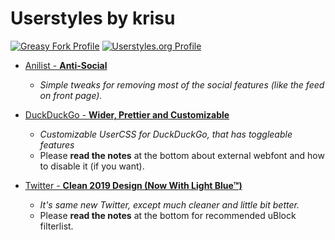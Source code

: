 # Userstyles by krisu

[![Greasy Fork Profile](https://img.shields.io/badge/Profile-Greasy%20Fork-%23670000?style=for-the-badge)](https://greasyfork.org/en/users/872-krisu?language=css) 
[![Userstyles.org Profile](https://img.shields.io/badge/Profile-Userstyles.org-%233498db?style=for-the-badge)](https://userstyles.org/users/7865)

- [Anilist - **Anti-Social**](/AniList%20-%20Anti-Social)
  - *Simple tweaks for removing most of the social features (like the feed on front page).*
  
- [DuckDuckGo - **Wider, Prettier and Customizable**](/DuckDuckGo%20-%20Wider%20Prettier%20and%20Customizable)
  - *Customizable UserCSS for DuckDuckGo, that has toggleable features*
  - Please **read the notes** at the bottom about external webfont and how to disable it (if you want).

- [Twitter - **Clean 2019 Design (Now With Light Blue™)**](/Twitter%20-%20Clean%202019%20Design%20(Now%20With%20Light%20Blue))
  - *It's same new Twitter, except much cleaner and little bit better.*
  - Please **read the notes** at the bottom for recommended uBlock filterlist.